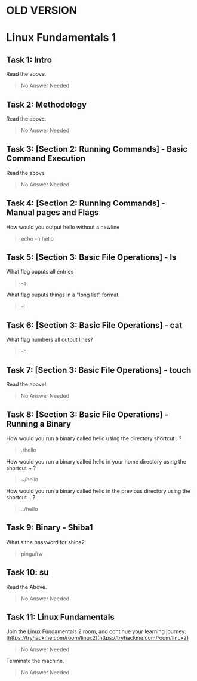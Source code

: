 # OLD VERSION
# Linux Fundamentals 1
## Task 1: Intro

Read the above. 
> No Answer Needed

## Task 2: Methodology

Read the above.
> No Answer Needed


## Task 3: \[Section 2: Running Commands\] - Basic Command Execution

Read the above
> No Answer Needed


## Task 4: \[Section 2: Running Commands\] - Manual pages and Flags

How would you output hello without a newline
> echo -n hello
  

## Task 5: \[Section 3: Basic File Operations\] - ls

What flag ouputs all entries
> -a

What flag ouputs things in a "long list" format
> -l


## Task 6: \[Section 3: Basic File Operations\] - cat

What flag numbers all output lines?
> -n


## Task 7: \[Section 3: Basic File Operations\] - touch

Read the above!
> No Answer Needed


## Task 8: \[Section 3: Basic File Operations\] - Running a Binary

How would you run a binary called hello using the directory shortcut . ?
> ./hello
  
How would you run a binary called hello in your home directory using the shortcut ~ ?
> ~/hello
  
How would you run a binary called hello in the previous directory using the shortcut .. ?
> ../hello

  
## Task 9: Binary - Shiba1

What's the password for shiba2
> pinguftw


## Task 10: su

Read the Above. 
> No Answer Needed


## Task 11: Linux Fundamentals

Join the Linux Fundamentals 2 room, and continue your learning journey: [https://tryhackme.com/room/linux2](https://tryhackme.com/room/linux2)
> No Answer Needed

Terminate the machine.
> No Answer Needed
